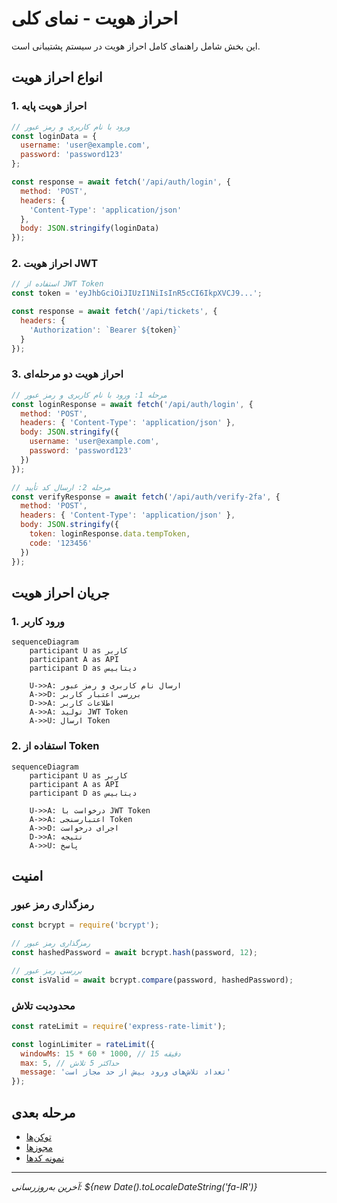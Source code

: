# احراز هویت - نمای کلی

این بخش شامل راهنمای کامل احراز هویت در سیستم پشتیبانی است.

## انواع احراز هویت

### 1. احراز هویت پایه

```javascript
// ورود با نام کاربری و رمز عبور
const loginData = {
  username: 'user@example.com',
  password: 'password123'
};

const response = await fetch('/api/auth/login', {
  method: 'POST',
  headers: {
    'Content-Type': 'application/json'
  },
  body: JSON.stringify(loginData)
});
```

### 2. احراز هویت JWT

```javascript
// استفاده از JWT Token
const token = 'eyJhbGciOiJIUzI1NiIsInR5cCI6IkpXVCJ9...';

const response = await fetch('/api/tickets', {
  headers: {
    'Authorization': `Bearer ${token}`
  }
});
```

### 3. احراز هویت دو مرحله‌ای

```javascript
// مرحله 1: ورود با نام کاربری و رمز عبور
const loginResponse = await fetch('/api/auth/login', {
  method: 'POST',
  headers: { 'Content-Type': 'application/json' },
  body: JSON.stringify({
    username: 'user@example.com',
    password: 'password123'
  })
});

// مرحله 2: ارسال کد تأیید
const verifyResponse = await fetch('/api/auth/verify-2fa', {
  method: 'POST',
  headers: { 'Content-Type': 'application/json' },
  body: JSON.stringify({
    token: loginResponse.data.tempToken,
    code: '123456'
  })
});
```

## جریان احراز هویت

### 1. ورود کاربر

```mermaid
sequenceDiagram
    participant U as کاربر
    participant A as API
    participant D as دیتابیس
    
    U->>A: ارسال نام کاربری و رمز عبور
    A->>D: بررسی اعتبار کاربر
    D->>A: اطلاعات کاربر
    A->>A: تولید JWT Token
    A->>U: ارسال Token
```

### 2. استفاده از Token

```mermaid
sequenceDiagram
    participant U as کاربر
    participant A as API
    participant D as دیتابیس
    
    U->>A: درخواست با JWT Token
    A->>A: اعتبارسنجی Token
    A->>D: اجرای درخواست
    D->>A: نتیجه
    A->>U: پاسخ
```

## امنیت

### رمزگذاری رمز عبور

```javascript
const bcrypt = require('bcrypt');

// رمزگذاری رمز عبور
const hashedPassword = await bcrypt.hash(password, 12);

// بررسی رمز عبور
const isValid = await bcrypt.compare(password, hashedPassword);
```

### محدودیت تلاش

```javascript
const rateLimit = require('express-rate-limit');

const loginLimiter = rateLimit({
  windowMs: 15 * 60 * 1000, // 15 دقیقه
  max: 5, // حداکثر 5 تلاش
  message: 'تعداد تلاش‌های ورود بیش از حد مجاز است'
});
```

## مرحله بعدی

- [توکن‌ها](/docs/api/auth/tokens)
- [مجوزها](/docs/api/auth/permissions)
- [نمونه کدها](/docs/api/examples/javascript)

---

*آخرین به‌روزرسانی: ${new Date().toLocaleDateString('fa-IR')}*
